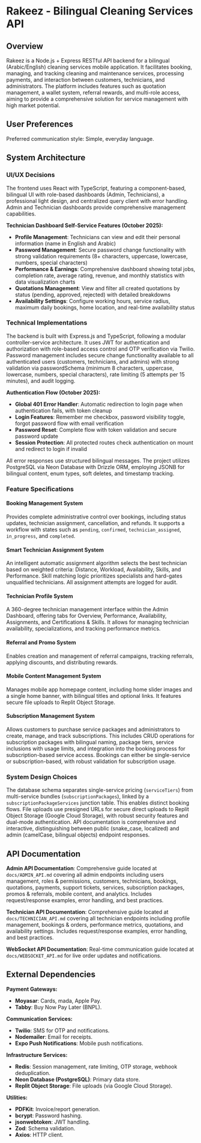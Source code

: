 # Rakeez - Bilingual Cleaning Services API

## Overview
Rakeez is a Node.js + Express RESTful API backend for a bilingual (Arabic/English) cleaning services mobile application. It facilitates booking, managing, and tracking cleaning and maintenance services, processing payments, and interaction between customers, technicians, and administrators. The platform includes features such as quotation management, a wallet system, referral rewards, and multi-role access, aiming to provide a comprehensive solution for service management with high market potential.

## User Preferences
Preferred communication style: Simple, everyday language.

## System Architecture

### UI/UX Decisions
The frontend uses React with TypeScript, featuring a component-based, bilingual UI with role-based dashboards (Admin, Technicians), a professional light design, and centralized query client with error handling. Admin and Technician dashboards provide comprehensive management capabilities.

**Technician Dashboard Self-Service Features (October 2025):**
- **Profile Management**: Technicians can view and edit their personal information (name in English and Arabic)
- **Password Management**: Secure password change functionality with strong validation requirements (8+ characters, uppercase, lowercase, numbers, special characters)
- **Performance & Earnings**: Comprehensive dashboard showing total jobs, completion rate, average rating, revenue, and monthly statistics with data visualization charts
- **Quotations Management**: View and filter all created quotations by status (pending, approved, rejected) with detailed breakdowns
- **Availability Settings**: Configure working hours, service radius, maximum daily bookings, home location, and real-time availability status

### Technical Implementations
The backend is built with Express.js and TypeScript, following a modular controller-service architecture. It uses JWT for authentication and authorization with role-based access control and OTP verification via Twilio. Password management includes secure change functionality available to all authenticated users (customers, technicians, and admins) with strong validation via passwordSchema (minimum 8 characters, uppercase, lowercase, numbers, special characters), rate limiting (5 attempts per 15 minutes), and audit logging. 

**Authentication Flow (October 2025):**
- **Global 401 Error Handler**: Automatic redirection to login page when authentication fails, with token cleanup
- **Login Features**: Remember me checkbox, password visibility toggle, forgot password flow with email verification
- **Password Reset**: Complete flow with token validation and secure password update
- **Session Protection**: All protected routes check authentication on mount and redirect to login if invalid

All error responses use structured bilingual messages. The project utilizes PostgreSQL via Neon Database with Drizzle ORM, employing JSONB for bilingual content, enum types, soft deletes, and timestamp tracking.

### Feature Specifications

#### Booking Management System
Provides complete administrative control over bookings, including status updates, technician assignment, cancellation, and refunds. It supports a workflow with states such as `pending`, `confirmed`, `technician_assigned`, `in_progress`, and `completed`.

#### Smart Technician Assignment System
An intelligent automatic assignment algorithm selects the best technician based on weighted criteria: Distance, Workload, Availability, Skills, and Performance. Skill matching logic prioritizes specialists and hard-gates unqualified technicians. All assignment attempts are logged for audit.

#### Technician Profile System
A 360-degree technician management interface within the Admin Dashboard, offering tabs for Overview, Performance, Availability, Assignments, and Certifications & Skills. It allows for managing technician availability, specializations, and tracking performance metrics.

#### Referral and Promo System
Enables creation and management of referral campaigns, tracking referrals, applying discounts, and distributing rewards.

#### Mobile Content Management System
Manages mobile app homepage content, including home slider images and a single home banner, with bilingual titles and optional links. It features secure file uploads to Replit Object Storage.

#### Subscription Management System
Allows customers to purchase service packages and administrators to create, manage, and track subscriptions. This includes CRUD operations for subscription packages with bilingual naming, package tiers, service inclusions with usage limits, and integration into the booking process for subscription-based service access. Bookings can either be single-service or subscription-based, with robust validation for subscription usage.

### System Design Choices

The database schema separates single-service pricing (`serviceTiers`) from multi-service bundles (`subscriptionPackages`), linked by a `subscriptionPackageServices` junction table. This enables distinct booking flows. File uploads use presigned URLs for secure direct uploads to Replit Object Storage (Google Cloud Storage), with robust security features and dual-mode authentication. API documentation is comprehensive and interactive, distinguishing between public (snake_case, localized) and admin (camelCase, bilingual objects) endpoint responses.

## API Documentation

**Admin API Documentation**: Comprehensive guide located at `docs/ADMIN_API.md` covering all admin endpoints including users management, roles & permissions, customers, technicians, bookings, quotations, payments, support tickets, services, subscription packages, promos & referrals, mobile content, and analytics. Includes request/response examples, error handling, and best practices.

**Technician API Documentation**: Comprehensive guide located at `docs/TECHNICIAN_API.md` covering all technician endpoints including profile management, bookings & orders, performance metrics, quotations, and availability settings. Includes request/response examples, error handling, and best practices.

**WebSocket API Documentation**: Real-time communication guide located at `docs/WEBSOCKET_API.md` for live order updates and notifications.

## External Dependencies

**Payment Gateways:**
- **Moyasar**: Cards, mada, Apple Pay.
- **Tabby**: Buy Now Pay Later (BNPL).

**Communication Services:**
- **Twilio**: SMS for OTP and notifications.
- **Nodemailer**: Email for receipts.
- **Expo Push Notifications**: Mobile push notifications.

**Infrastructure Services:**
- **Redis**: Session management, rate limiting, OTP storage, webhook deduplication.
- **Neon Database (PostgreSQL)**: Primary data store.
- **Replit Object Storage**: File uploads (via Google Cloud Storage).

**Utilities:**
- **PDFKit**: Invoice/report generation.
- **bcrypt**: Password hashing.
- **jsonwebtoken**: JWT handling.
- **Zod**: Schema validation.
- **Axios**: HTTP client.
